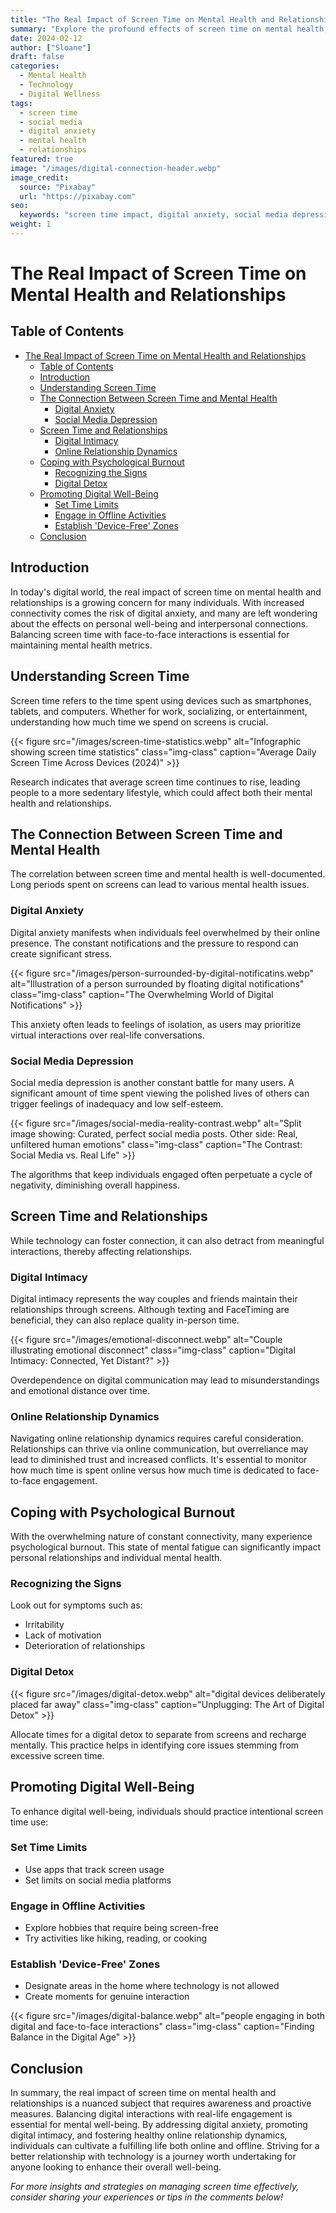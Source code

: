 ```yaml
---
title: "The Real Impact of Screen Time on Mental Health and Relationships"
summary: "Explore the profound effects of screen time on mental health, relationships, and personal well-being in the digital age."
date: 2024-02-12
author: ["Sloane"]
draft: false
categories:
  - Mental Health
  - Technology
  - Digital Wellness
tags:
  - screen time
  - social media
  - digital anxiety
  - mental health
  - relationships
featured: true
image: "/images/digital-connection-header.webp"
image_credit: 
  source: "Pixabay"
  url: "https://pixabay.com"
seo:
  keywords: "screen time impact, digital anxiety, social media depression, mental health technology"
weight: 1
---
```



# The Real Impact of Screen Time on Mental Health and Relationships

## Table of Contents

- [The Real Impact of Screen Time on Mental Health and Relationships](#the-real-impact-of-screen-time-on-mental-health-and-relationships)
  - [Table of Contents](#table-of-contents)
  - [Introduction](#introduction)
  - [Understanding Screen Time](#understanding-screen-time)
  - [The Connection Between Screen Time and Mental Health](#the-connection-between-screen-time-and-mental-health)
    - [Digital Anxiety](#digital-anxiety)
    - [Social Media Depression](#social-media-depression)
  - [Screen Time and Relationships](#screen-time-and-relationships)
    - [Digital Intimacy](#digital-intimacy)
    - [Online Relationship Dynamics](#online-relationship-dynamics)
  - [Coping with Psychological Burnout](#coping-with-psychological-burnout)
    - [Recognizing the Signs](#recognizing-the-signs)
    - [Digital Detox](#digital-detox)
  - [Promoting Digital Well-Being](#promoting-digital-well-being)
    - [Set Time Limits](#set-time-limits)
    - [Engage in Offline Activities](#engage-in-offline-activities)
    - [Establish 'Device-Free' Zones](#establish-device-free-zones)
  - [Conclusion](#conclusion)

## Introduction

In today's digital world, the real impact of screen time on mental health and relationships is a growing concern for many individuals. With increased connectivity comes the risk of digital anxiety, and many are left wondering about the effects on personal well-being and interpersonal connections. Balancing screen time with face-to-face interactions is essential for maintaining mental health metrics.

## Understanding Screen Time

Screen time refers to the time spent using devices such as smartphones, tablets, and computers. Whether for work, socializing, or entertainment, understanding how much time we spend on screens is crucial. 

{{< figure src="/images/screen-time-statistics.webp" alt="Infographic showing screen time statistics" class="img-class" caption="Average Daily Screen Time Across Devices (2024)"  >}}

Research indicates that average screen time continues to rise, leading people to a more sedentary lifestyle, which could affect both their mental health and relationships.

## The Connection Between Screen Time and Mental Health

The correlation between screen time and mental health is well-documented. Long periods spent on screens can lead to various mental health issues.

### Digital Anxiety

Digital anxiety manifests when individuals feel overwhelmed by their online presence. The constant notifications and the pressure to respond can create significant stress.

{{< figure src="/images/person-surrounded-by-digital-notificatins.webp" alt="Illustration of a person surrounded by floating digital notifications" class="img-class" caption="The Overwhelming World of Digital Notifications"  >}}

This anxiety often leads to feelings of isolation, as users may prioritize virtual interactions over real-life conversations.

### Social Media Depression

Social media depression is another constant battle for many users. A significant amount of time spent viewing the polished lives of others can trigger feelings of inadequacy and low self-esteem. 

{{< figure src="/images/social-media-reality-contrast.webp" alt="Split image showing: Curated, perfect social media posts. Other side: Real, unfiltered human emotions" class="img-class" caption="The Contrast: Social Media vs. Real Life"  >}}

The algorithms that keep individuals engaged often perpetuate a cycle of negativity, diminishing overall happiness.

## Screen Time and Relationships

While technology can foster connection, it can also detract from meaningful interactions, thereby affecting relationships.

### Digital Intimacy

Digital intimacy represents the way couples and friends maintain their relationships through screens. Although texting and FaceTiming are beneficial, they can also replace quality in-person time. 

{{< figure src="/images/emotional-disconnect.webp" alt="Couple illustrating emotional disconnect" class="img-class" caption="Digital Intimacy: Connected, Yet Distant?"  >}}

Overdependence on digital communication may lead to misunderstandings and emotional distance over time.

### Online Relationship Dynamics

Navigating online relationship dynamics requires careful consideration. Relationships can thrive via online communication, but overreliance may lead to diminished trust and increased conflicts. It's essential to monitor how much time is spent online versus how much time is dedicated to face-to-face engagement.

## Coping with Psychological Burnout

With the overwhelming nature of constant connectivity, many experience psychological burnout. This state of mental fatigue can significantly impact personal relationships and individual mental health.

### Recognizing the Signs

Look out for symptoms such as:
- Irritability
- Lack of motivation
- Deterioration of relationships

### Digital Detox

{{< figure src="/images/digital-detox.webp" alt="digital devices deliberately placed far away" class="img-class" caption="Unplugging: The Art of Digital Detox"  >}}

Allocate times for a digital detox to separate from screens and recharge mentally. This practice helps in identifying core issues stemming from excessive screen time.

## Promoting Digital Well-Being

To enhance digital well-being, individuals should practice intentional screen time use:

### Set Time Limits
- Use apps that track screen usage
- Set limits on social media platforms

### Engage in Offline Activities
- Explore hobbies that require being screen-free
- Try activities like hiking, reading, or cooking

### Establish 'Device-Free' Zones
- Designate areas in the home where technology is not allowed
- Create moments for genuine interaction

{{< figure src="/images/digital-balance.webp" alt="people engaging in both digital and face-to-face interactions" class="img-class" caption="Finding Balance in the Digital Age"  >}}

## Conclusion

In summary, the real impact of screen time on mental health and relationships is a nuanced subject that requires awareness and proactive measures. Balancing digital interactions with real-life engagement is essential for mental well-being. By addressing digital anxiety, promoting digital intimacy, and fostering healthy online relationship dynamics, individuals can cultivate a fulfilling life both online and offline. Striving for a better relationship with technology is a journey worth undertaking for anyone looking to enhance their overall well-being.

*For more insights and strategies on managing screen time effectively, consider sharing your experiences or tips in the comments below!*